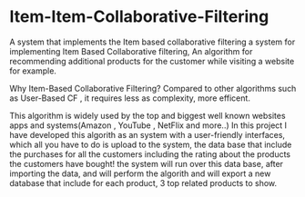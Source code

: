 # Item-Item-Collaborative-Filtering
A system that implements the Item based collaborative filtering
a system for implementing Item Based Collaborative filtering, 
An algorithm for recommending additional products for the customer while visiting a website for example.

Why Item-Based Collaborative Filtering? 
Compared to other algorithms such as User-Based CF , it requires less as complexity, more efficent.

This algorithm is widely used by the top and biggest well known websites apps and systems(Amazon , YouTube , NetFlix and more..)
In this project I have developed this algorith as an system with a user-friendly interfaces, which all you have to do is 
upload to the system, the data base that include the purchases for all the customers including the rating about the products the customers
have bought!
the system will run over this data base, after importing the data, and will perform the algorith and will export a new database that 
include for each product, 3 top related products to show.
